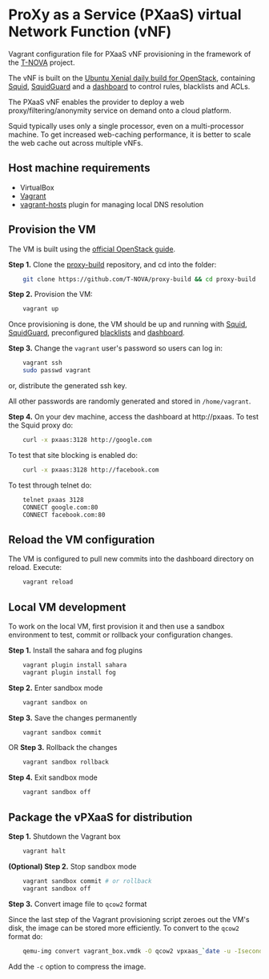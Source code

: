 # ProXy as a Service (PXaaS) virtual Network Function (vNF)

Vagrant configuration file for PXaaS vNF provisioning in the framework of the [T-NOVA](http://t-nova.eu/) project.

The vNF is built on the [Ubuntu Xenial daily build for OpenStack](https://cloud-images.ubuntu.com/xenial/current/), containing [Squid](http://www.squid-cache.org/), [SquidGuard](http://www.squidguard.org/) and a [dashboard](https://github.com/T-NOVA/Squid-dashboard) to control rules, blacklists and ACLs.

The PXaaS vNF enables the provider to deploy a web proxy/filtering/anonymity service on demand onto a cloud platform.

Squid typically uses only a single processor, even on a multi-processor machine. To get increased web-caching performance, it is better to scale the web cache out across multiple vNFs.


## Host machine requirements

* VirtualBox
* [Vagrant](http://vagrantup.com)
* [vagrant-hosts](https://github.com/oscar-stack/vagrant-hosts) plugin for managing local DNS resolution


## Provision the VM

The VM is built using the [official OpenStack guide](http://docs.openstack.org/image-guide/openstack-images.html).

**Step 1.** Clone the [proxy-build](https://github.com/T-NOVA/proxy-build) repository, and cd into the folder:

```sh
    git clone https://github.com/T-NOVA/proxy-build && cd proxy-build
```

**Step 2.** Provision the VM:

```sh
    vagrant up
```

Once provisioning is done, the VM should be up and running with [Squid](http://www.squid-cache.org/), [SquidGuard](http://www.squidguard.org/), preconfigured [blacklists](http://dsi.ut-capitole.fr/blacklists/index_en.php) and [dashboard](https://github.com/T-NOVA/Squid-dashboard).

**Step 3.** Change the `vagrant` user's password so users can log in:

```sh
    vagrant ssh
    sudo passwd vagrant
```

or, distribute the generated ssh key.

All other passwords are randomly generated and stored in `/home/vagrant`.

**Step 4.** On your dev machine, access the dashboard at http://pxaas. To test the Squid proxy do:

```sh
    curl -x pxaas:3128 http://google.com
```

To test that site blocking is enabled do:

```sh
    curl -x pxaas:3128 http://facebook.com
```

To test through telnet do:

```sh
    telnet pxaas 3128
    CONNECT google.com:80
    CONNECT facebook.com:80
```


## Reload the VM configuration

The VM is configured to pull new commits into the dashboard directory on reload. Execute:

```sh
    vagrant reload
```


## Local VM development

To work on the local VM, first provision it and then use a sandbox environment to test, commit or rollback your configuration changes.

**Step 1.** Install the sahara and fog plugins

```sh
    vagrant plugin install sahara
    vagrant plugin install fog
```

**Step 2.** Enter sandbox mode

```sh
    vagrant sandbox on
```

**Step 3.** Save the changes permanently

```sh
    vagrant sandbox commit
```

OR **Step 3.** Rollback the changes

```sh
    vagrant sandbox rollback
```

**Step 4.** Exit sandbox mode

```sh
    vagrant sandbox off
```


## Package the vPXaaS for distribution

**Step 1.** Shutdown the Vagrant box

```sh
    vagrant halt
```

**(Optional) Step 2.** Stop sandbox mode

```sh
    vagrant sandbox commit # or rollback
    vagrant sandbox off
```

**Step 3.** Convert image file to `qcow2` format

Since the last step of the Vagrant provisioning script zeroes out the VM's disk, the image can be stored more efficiently. To convert to the `qcow2` format do:

```sh
    qemu-img convert vagrant_box.vmdk -O qcow2 vpxaas_`date -u -Iseconds | sed -e 's/-//g; s/://g; s/+0000/Z/'`.qcow2
```

Add the `-c` option to compress the image.

